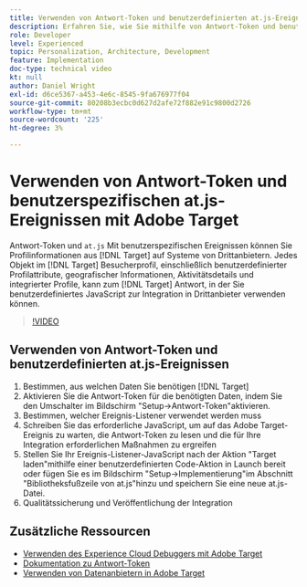 ```yaml
---
title: Verwenden von Antwort-Token und benutzerdefinierten at.js-Ereignissen
description: Erfahren Sie, wie Sie mithilfe von Antwort-Token und benutzerspezifischen at.js-Ereignissen Profilinformationen aus Target für Drittanbietersysteme freigeben können.
role: Developer
level: Experienced
topic: Personalization, Architecture, Development
feature: Implementation
doc-type: technical video
kt: null
author: Daniel Wright
exl-id: d6ce5367-a453-4e6c-8545-9fa676977f04
source-git-commit: 80208b3ecbc0d627d2afe72f882e91c9800d2726
workflow-type: tm+mt
source-wordcount: '225'
ht-degree: 3%

---
```


# Verwenden von Antwort-Token und benutzerspezifischen at.js-Ereignissen mit Adobe Target

Antwort-Token und `at.js` Mit benutzerspezifischen Ereignissen können Sie Profilinformationen aus [!DNL Target] auf Systeme von Drittanbietern. Jedes Objekt im [!DNL Target] Besucherprofil, einschließlich benutzerdefinierter Profilattribute, geografischer Informationen, Aktivitätsdetails und integrierter Profile, kann zum [!DNL Target] Antwort, in der Sie benutzerdefiniertes JavaScript zur Integration in Drittanbieter verwenden können.

>[!VIDEO](https://video.tv.adobe.com/v/23253/?quality=12)

## Verwenden von Antwort-Token und benutzerdefinierten at.js-Ereignissen

1. Bestimmen, aus welchen Daten Sie benötigen [!DNL Target]
1. Aktivieren Sie die Antwort-Token für die benötigten Daten, indem Sie den Umschalter im Bildschirm &quot;Setup->Antwort-Token&quot;aktivieren.
1. Bestimmen, welcher Ereignis-Listener verwendet werden muss
1. Schreiben Sie das erforderliche JavaScript, um auf das Adobe Target-Ereignis zu warten, die Antwort-Token zu lesen und die für Ihre Integration erforderlichen Maßnahmen zu ergreifen
1. Stellen Sie Ihr Ereignis-Listener-JavaScript nach der Aktion &quot;Target laden&quot;mithilfe einer benutzerdefinierten Code-Aktion in Launch bereit oder fügen Sie es im Bildschirm &quot;Setup->Implementierung&quot;im Abschnitt &quot;Bibliotheksfußzeile von at.js&quot;hinzu und speichern Sie eine neue at.js-Datei.
1. Qualitätssicherung und Veröffentlichung der Integration

## Zusätzliche Ressourcen

* [Verwenden des Experience Cloud Debuggers mit Adobe Target](../troubleshooting/troubleshoot-with-the-experience-cloud-debugger.md)
* [Dokumentation zu Antwort-Token](https://experienceleague.adobe.com/docs/target/using/administer/response-tokens.html?lang=en)
* [Verwenden von Datenanbietern in Adobe Target](use-data-providers-to-integrate-third-party-data.md)
